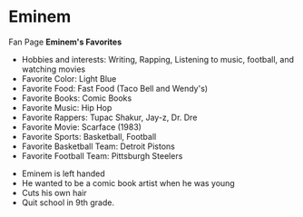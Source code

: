 # Eminem
Fan Page
<Strong>Eminem's Favorites</Strong>
        <ul>
            <li>Hobbies and interests: Writing, Rapping, Listening to music, football, and watching movies</li>
            <li>Favorite Color: Light Blue</li>
            <li>Favorite Food: Fast Food (Taco Bell and Wendy's)</li>
            <li>Favorite Books: Comic Books</li>
            <li>Favorite Music: Hip Hop</li>
            <li>Favorite Rappers: Tupac Shakur, Jay-z, Dr. Dre</li>
            <li>Favorite Movie: Scarface (1983)</li>
            <li>Favorite Sports: Basketball, Football</li>
            <li>Favorite Basketball Team: Detroit Pistons</li>
            <li>Favorite Football Team: Pittsburgh Steelers</li>
        </ul>
        <ul>
            <li>Eminem is left handed</li>
            <li>He wanted to be a comic book artist when he was young</li>
            <li>Cuts his own hair</li>
            <li>Quit school in 9th grade.</li>
        </ul>
